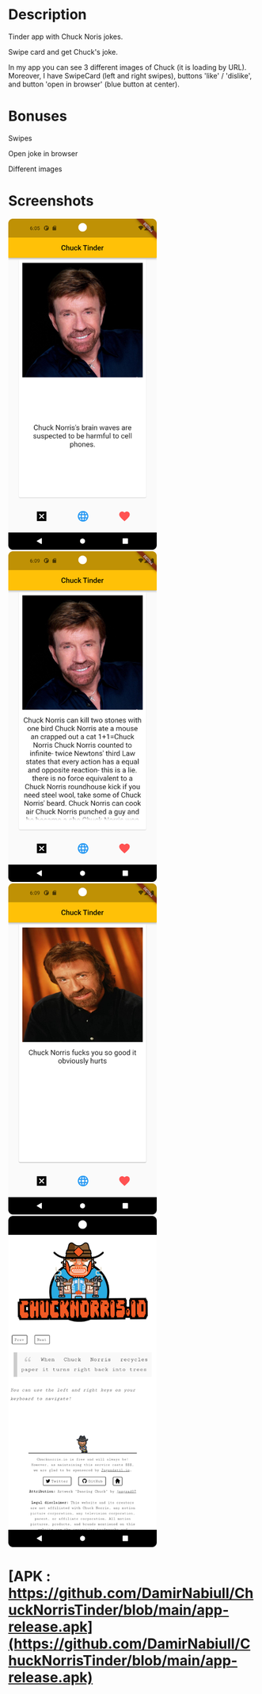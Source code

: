 # Description

Tinder app with Chuck Noris jokes. 

Swipe card and get Chuck's joke. 

In my app you can see 3 different images of Chuck (it is loading by URL). Moreover, I have SwipeCard (left and right swipes), buttons 'like' / 'dislike', and button 'open in browser' (blue button at center).

# Bonuses
Swipes

Open joke in browser

Different images

# Screenshots
<p float="left">
  <img src="./screens/Screenshot_20230309_210512.png" width="300" />
  <img src="./screens/Screenshot_20230309_210913.png" width="300" /> 
  <img src="./screens/Screenshot_20230309_210929.png" width="300" /> 
  <img src="./screens/Screenshot_20230309_210942.png" width="300" />
</p>

# [APK : https://github.com/DamirNabiull/ChuckNorrisTinder/blob/main/app-release.apk](https://github.com/DamirNabiull/ChuckNorrisTinder/blob/main/app-release.apk)
